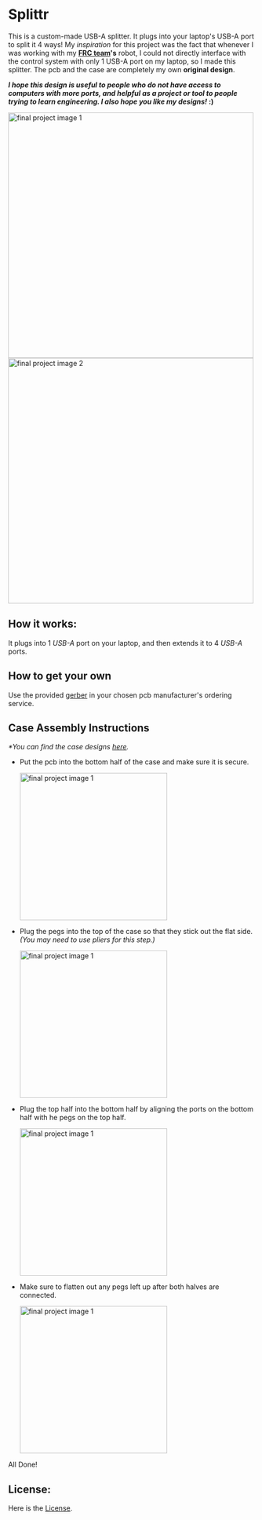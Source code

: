 # Splittr
This is a custom-made USB-A splitter. It plugs into your laptop's USB-A port to split it 4 ways! My _inspiration_ for this project was the fact that whenever I was working with my **[FRC team](https://github.com/FRC1360)'s** robot, I could not directly interface with the control system with only 1 USB-A port on my laptop, so I made this splitter. The pcb and the case are completely my own **original design**. 

**_I hope this design is useful to people who do not have access to computers with more ports, and helpful as a project or tool to people trying to learn engineering. I also hope you like my designs!_ :)**

<img alt="final project image 1" src="https://github.com/MadRobin13/Assets/blob/bea3034c0e54342aec57cb71c0231dbd736cb0a9/Splittr/IMG_2574.png" width="500px" height="auto"> <img alt="final project image 2" src="https://github.com/MadRobin13/Assets/blob/bea3034c0e54342aec57cb71c0231dbd736cb0a9/Splittr/IMG_2573.png" width="500px" height="auto">

## How it works:

It plugs into 1 _USB-A_ port on your laptop, and then extends it to 4 _USB-A_ ports.

## How to get your own

Use the provided [gerber](Gerber.zip) in your chosen pcb manufacturer's ordering service.

## Case Assembly Instructions

_*You can find the case designs [here](https://www.printables.com/model/1052161-4-way-usb-a-splitter)._

- Put the pcb into the bottom half of the case and make sure it is secure.
  
  <img alt="final project image 1" src="https://github.com/MadRobin13/Assets/blob/bea3034c0e54342aec57cb71c0231dbd736cb0a9/Splittr/IMG_2572.png" width="300px" height="auto">
- Plug the pegs into the top of the case so that they stick out the flat side. _(You may need to use pliers for this step.)_

  <img alt="final project image 1" src="https://github.com/MadRobin13/Assets/blob/bea3034c0e54342aec57cb71c0231dbd736cb0a9/Splittr/IMG_2590.png" width="300px" height="auto">
- Plug the top half into the bottom half by aligning the ports on the bottom half with he pegs on the top half.

  <img alt="final project image 1" src="https://github.com/MadRobin13/Assets/blob/bea3034c0e54342aec57cb71c0231dbd736cb0a9/Splittr/IMG_2591.png" width="300px" height="auto">

- Make sure to flatten out any pegs left up after both halves are connected.

  <img alt="final project image 1" src="https://github.com/MadRobin13/Assets/blob/bea3034c0e54342aec57cb71c0231dbd736cb0a9/Splittr/IMG_2592.png" width="300px" height="auto">

All Done!

## License:
Here is the [License](LICENSE).
